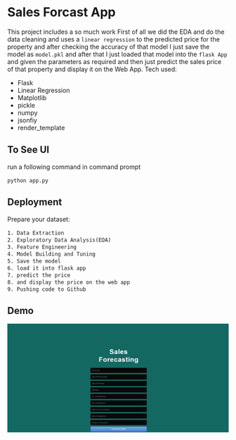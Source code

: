 
# Sales Forcast App

This project includes a so much work First of all we did the EDA and do the data cleaning and uses a `linear regression` to the predicted price for the property and after checking the accuracy of that model I just save the model as `model.pkl` and after that I just loaded that model into the `flask App` and given the parameters as required and then just predict the sales price of that property and display it on the Web App.
Tech used:
* Flask
* Linear Regression
* Matplotlib
* pickle
* numpy 
* jsonfiy
* render_template

## To See UI
run a following command in command prompt
```
python app.py
```
## Deployment
Prepare your dataset:
```
1. Data Extraction
2. Exploratory Data Analysis(EDA)
3. Feature Engineering
4. Model Building and Tuning
5. Save the model
6. load it into flask app
7. predict the price
8. and display the price on the web app
9. Pushing code to Github
```


## Demo

![App Screenshot](https://raw.githubusercontent.com/Franky-Saxena/Sales-Forcast-App/main/Untitled1.png)
